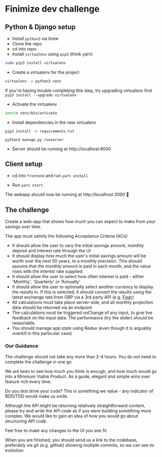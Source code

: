 # Finimize dev challenge

## Python & Django setup

* Install `python3` via brew
* Clone the repo
* cd into repo
* Install `virtualenv` using `pip3` (think yarn)

```sh
sudo pip3 install virtualenv
```

* Create a virtualenv for the project

```sh
virtualenv -p python3 venv
```

If you're having trouble completing this step, try upgrading virtualenv first `pip3 install --upgrade virtualenv`

* Activate the virtualenv

```sh
source venv/bin/activate
```

* Install dependencies in the new virtualenv

```
pip3 install -r requirements.txt
```

```
python3 manage.py runserver
```

* Server should be running at http://localhost:8000


 ## Client setup

 * cd into `frontend` and run `yarn install`

 * Run `yarn start`. 

The webapp should now be running at http://localhost:3000 🚀


## The challenge

Create a web-app that shows how much you can expect to make from your savings
over time.

The app must satisfy the following Acceptance Criteria (ACs):

* It should allow the user to vary the initial savings amount, monthly deposit and interest rate through the UI
* It should display how much the user's initial savings amount will be worth
  over the next 50 years, to a monthly precision. This should assume that the monthly amount is paid in each month, and the value rises with the interest rate supplied.
* It should allow the user to select how often interest is paid - either 'Monthly', 'Quarterly' or 'Annually'
* It should allow the user to optionally select another currency to display the results in. If this is selected, it should convert the results using the latest exchange rate from GBP via a 3rd party API (e.g. [Fixer](http://fixer.io/))
* All calculations must take place server-side, and all monthly projection data should be returned via an endpoint
* The calculations must be triggered onChange of any input, to give live feedback on the input data. The performance (try the slider) should be reasonable.
* You should manage app state using Redux (even though it is arguably overkill in this particular case)

### Our Guidance

The challenge should not take any more than 2-4 hours. You do not need to complete the challenge in one go.

We are keen to see how much you think is enough, and how much would go into a Minimum Viable Product. As a guide, elegant and simple wins over feature rich every time.

Do you test drive your code? This is something we value - any indicator of BDD/TDD would make us smile.

Although the API might be returning relatively straightforward content, please try and write the API code as if you were building something more complex. We would like to gain an idea of how you would go about structuring API code.

Feel free to make any changes to the UI you see fit.

When you are finished, you should send us a link to the codebase, preferably via git (e.g. github) showing multiple commits, so we can see its evolution.
